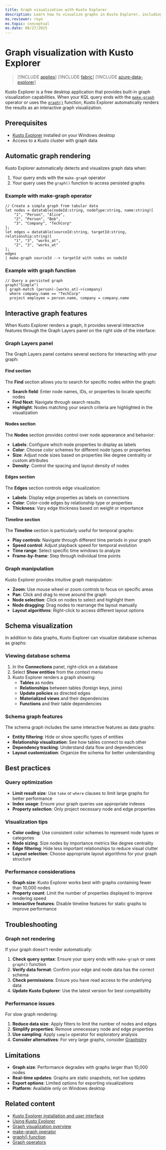 ```yaml
---
title: Graph visualization with Kusto Explorer
description: Learn how to visualize graphs in Kusto Explorer, including interactive features and schema visualization capabilities.
ms.reviewer: royo
ms.topic: conceptual
ms.date: 08/27/2025
---
```


# Graph visualization with Kusto Explorer

> [!INCLUDE [applies](../includes/applies-to-version/applies.md)] [!INCLUDE [fabric](../includes/applies-to-version/fabric.md)] [!INCLUDE [azure-data-explorer](../includes/applies-to-version/azure-data-explorer.md)]

Kusto Explorer is a free desktop application that provides built-in graph visualization capabilities. When your KQL query ends with the [`make-graph`](make-graph-operator.md) operator or uses the [`graph()`](graph-function.md) function, Kusto Explorer automatically renders the results as an interactive graph visualization.

## Prerequisites

- [Kusto Explorer](../tools/kusto-explorer.md) installed on your Windows desktop
- Access to a Kusto cluster with graph data

## Automatic graph rendering

Kusto Explorer automatically detects and visualizes graph data when:

1. Your query ends with the `make-graph` operator
2. Your query uses the `graph()` function to access persisted graphs

### Example with make-graph operator

```kusto
// Create a simple graph from tabular data
let nodes = datatable(nodeId:string, nodeType:string, name:string)[
    "1", "Person", "Alice",
    "2", "Person", "Bob", 
    "3", "Company", "TechCorp"
];
let edges = datatable(sourceId:string, targetId:string, relationship:string)[
    "1", "3", "works_at",
    "2", "3", "works_at"
];
edges
| make-graph sourceId --> targetId with nodes on nodeId
```

### Example with graph function

```kusto
// Query a persisted graph
graph("Simple")
| graph-match (person)-[works_at]->(company)
  where company.name == "TechCorp"
  project employee = person.name, company = company.name
```

## Interactive graph features

When Kusto Explorer renders a graph, it provides several interactive features through the Graph Layers panel on the right side of the interface:

### Graph Layers panel

The Graph Layers panel contains several sections for interacting with your graph:

#### Find section

The **Find** section allows you to search for specific nodes within the graph:

- **Search field**: Enter node names, IDs, or properties to locate specific nodes
- **Find Next**: Navigate through search results
- **Highlight**: Nodes matching your search criteria are highlighted in the visualization

#### Nodes section

The **Nodes** section provides control over node appearance and behavior:

- **Labels**: Configure which node properties to display as labels
- **Color**: Choose color schemes for different node types or properties
- **Size**: Adjust node sizes based on properties like degree centrality or custom attributes
- **Density**: Control the spacing and layout density of nodes

#### Edges section

The **Edges** section controls edge visualization:

- **Labels**: Display edge properties as labels on connections
- **Color**: Color-code edges by relationship type or properties
- **Thickness**: Vary edge thickness based on weight or importance

#### Timeline section

The **Timeline** section is particularly useful for temporal graphs:

- **Play controls**: Navigate through different time periods in your graph
- **Speed control**: Adjust playback speed for temporal evolution
- **Time range**: Select specific time windows to analyze
- **Frame-by-frame**: Step through individual time points

### Graph manipulation

Kusto Explorer provides intuitive graph manipulation:

- **Zoom**: Use mouse wheel or zoom controls to focus on specific areas
- **Pan**: Click and drag to move around the graph
- **Node selection**: Click on nodes to select and highlight them
- **Node dragging**: Drag nodes to rearrange the layout manually
- **Layout algorithms**: Right-click to access different layout options

## Schema visualization

In addition to data graphs, Kusto Explorer can visualize database schemas as graphs:

### Viewing database schema

1. In the **Connections** panel, right-click on a database
2. Select **Show entities** from the context menu
3. Kusto Explorer renders a graph showing:
   - **Tables** as nodes
   - **Relationships** between tables (foreign keys, joins)
   - **Update policies** as directed edges
   - **Materialized views** and their dependencies
   - **Functions** and their table dependencies

### Schema graph features

The schema graph includes the same interactive features as data graphs:

- **Entity filtering**: Hide or show specific types of entities
- **Relationship visualization**: See how tables connect to each other
- **Dependency tracking**: Understand data flow and dependencies
- **Layout customization**: Organize the schema for better understanding

## Best practices

### Query optimization

- **Limit result size**: Use `take` or `where` clauses to limit large graphs for better performance
- **Index usage**: Ensure your graph queries use appropriate indexes
- **Property selection**: Only project necessary node and edge properties

### Visualization tips

- **Color coding**: Use consistent color schemes to represent node types or categories
- **Node sizing**: Size nodes by importance metrics like degree centrality
- **Edge filtering**: Hide less important relationships to reduce visual clutter
- **Layout selection**: Choose appropriate layout algorithms for your graph structure

### Performance considerations

- **Graph size**: Kusto Explorer works best with graphs containing fewer than 10,000 nodes
- **Property count**: Limit the number of properties displayed to improve rendering speed
- **Interactive features**: Disable timeline features for static graphs to improve performance

## Troubleshooting

### Graph not rendering

If your graph doesn't render automatically:

1. **Check query syntax**: Ensure your query ends with `make-graph` or uses `graph()` function
2. **Verify data format**: Confirm your edge and node data has the correct schema
3. **Check permissions**: Ensure you have read access to the underlying data
4. **Update Kusto Explorer**: Use the latest version for best compatibility

### Performance issues

For slow graph rendering:

1. **Reduce data size**: Apply filters to limit the number of nodes and edges
2. **Simplify properties**: Remove unnecessary node and edge properties
3. **Use sampling**: Apply `sample` operator for exploratory analysis
4. **Consider alternatives**: For very large graphs, consider [Graphistry](graph-visualization-graphistry.md)

## Limitations

- **Graph size**: Performance degrades with graphs larger than 10,000 nodes
- **Real-time updates**: Graphs are static snapshots, not live updates
- **Export options**: Limited options for exporting visualizations
- **Platform**: Available only on Windows desktop

## Related content

- [Kusto Explorer installation and user interface](../tools/kusto-explorer.md)
- [Using Kusto Explorer](../tools/kusto-explorer-using.md)
- [Graph visualization overview](graph-visualization-overview.md)
- [make-graph operator](make-graph-operator.md)
- [graph() function](graph-function.md)
- [Graph operators](graph-operators.md)
